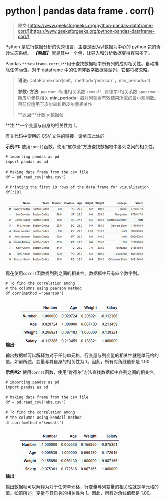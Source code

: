 # python | pandas data frame . corr()

> 原文:[https://www.geeksforgeeks.org/python-pandas-dataframe-corr/](https://www.geeksforgeeks.org/python-pandas-dataframe-corr/)

Python 是进行数据分析的优秀语言，主要是因为以数据为中心的 python 包的奇妙生态系统。 ***【熊猫】*** 就是其中一个包，让导入和分析数据变得容易多了。

Pandas `**dataframe.corr()**`用于查找数据帧中所有列的成对相关性。自动排除任何`na`值。对于 dataframe 中的任何非数字数据类型列，它都将被忽略。

> **语法:** DataFrame.corr(self，method='pearson '，min_periods=1)
> 
> **参数:**
> **方法:**
> `pearson` :标准相关系数
> `kendall` :肯德尔τ相关系数
> `spearman` :斯皮尔曼秩相关
> **min_periods :** 每对列获得有效结果所需的最小观测数。目前仅适用于皮尔森和斯皮尔曼相关性
> 
> **返回:**计数:y:数据帧

**注:**一个变量与自身的相关性为 1。

有关代码中使用的 CSV 文件的链接，请单击此处的

**示例#1:** 使用`corr()`函数，使用“皮尔逊”方法查找数据框中各列之间的相关性。

```
# importing pandas as pd
import pandas as pd

# Making data frame from the csv file
df = pd.read_csv("nba.csv")

# Printing the first 10 rows of the data frame for visualization
df[:10]
```

![](img/836ed1d13f8962a28804f881cfca5a18.png)

现在使用`corr()`函数找到列之间的相关性。数据框中只有四个数字列。

```
# To find the correlation among
# the columns using pearson method
df.corr(method ='pearson')
```

**输出:**
![](img/0149d56a3bcbb8f23d0c0a96b2b5d12e.png)

输出数据帧可以解释为对于任何单元格，行变量与列变量的相关性就是单元格的值。如前所述，变量与其自身的相关性为 1。因此，所有对角线值都是 1.00

**示例#2:** 使用`corr()`函数，使用“肯德尔”方法查找数据框中各列之间的相关性。

```
# importing pandas as pd
import pandas as pd

# Making data frame from the csv file
df = pd.read_csv("nba.csv")

# To find the correlation among
# the columns using kendall method
df.corr(method ='kendall')
```

**输出:**
![](img/0ac7406b72596f04e36eb48744a80eee.png)

输出数据帧可以解释为对于任何单元格，行变量与列变量的相关性就是单元格的值。如前所述，变量与其自身的相关性为 1。因此，所有对角线值都是 1.00。